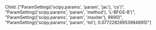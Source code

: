 Child: ["ParamSetting(('scipy.params', 'param', 'jac'), 'cs')", "ParamSetting(('scipy.params', 'param', 'method'), 'L-BFGS-B')", "ParamSetting(('scipy.params', 'param', 'maxiter'), 9890)", "ParamSetting(('scipy.params', 'param', 'tol'), 0.07722826953984895)"]